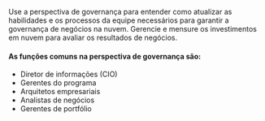 Use a perspectiva de governança para entender como atualizar as habilidades e os processos da equipe necessários para garantir a governança de negócios na nuvem. Gerencie e mensure os investimentos em nuvem para avaliar os resultados de negócios.

#### As funções comuns na perspectiva de governança são:
- Diretor de informações (CIO)
- Gerentes do programa
- Arquitetos empresariais
- Analistas de negócios
- Gerentes de portfólio